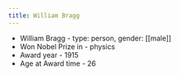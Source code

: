 ```yaml
---
title: William Bragg
---
```


- William Bragg
      - type: person, gender: [[male]]
- Won Nobel Prize in
      - physics
- Award year
      - 1915
- Age at Award time
      - 26
